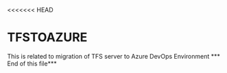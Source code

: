 <<<<<<< HEAD
# TFSTOAZURE
This is related to migration of TFS server to Azure DevOps Environment 
*** End of this file***

